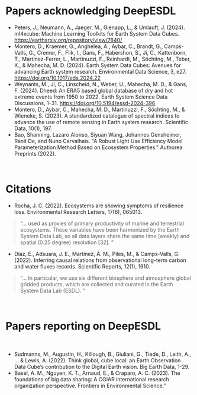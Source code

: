 # Papers acknowledging DeepESDL

- Peters, J., Neumann, A., Jaeger, M., Gienapp, L., & Umlauft, J. (2024). ml4xcube: Machine Learning Toolkits for Earth System Data Cubes. https://eartharxiv.org/repository/view/7840/​
- Montero, D., Kraemer, G., Anghelea, A., Aybar, C., Brandt, G., Camps-Valls, G., Cremer, F., Flik, I., Gans, F., Habershon, S., Ji, C., Kattenborn, T., Martínez-Ferrer, L., Martinuzzi, F., Reinhardt, M., Söchting, M., Teber, K., & Mahecha, M. D. (2024). Earth System Data Cubes: Avenues for advancing Earth system research. Environmental Data Science, 3, e27. https://doi.org/10.1017/eds.2024.22​
- Weynants, M., Ji, C., Linscheid, N., Weber, U., Mahecha, M. D., & Gans, F. (2024). Dheed: An ERA5 based global database of dry and hot extreme events from 1950 to 2022. Earth System Science Data Discussions, 1–31. https://doi.org/10.5194/essd-2024-396​
- Montero, D., Aybar, C., Mahecha, M. D., Martinuzzi, F., Söchting, M., & Wieneke, S. (2023). A standardized catalogue of spectral indices to advance the use of remote sensing in Earth system research. Scientific Data, 10(1), 197.​
- Bao, Shanning, Lazaro Alonso, Siyuan Wang, Johannes Gensheimer, Ranit De, and Nuno Carvalhais. "A Robust Light Use Efficiency Model Parameterization Method Based on Ecosystem Properties." Authorea Preprints (2022).​

​
# Citations

- Rocha, J. C. (2022). Ecosystems are showing symptoms of resilience loss. Environmental Research Letters, 17(6), 065013. ​

> “… used as proxies of primary productivity of marine and terrestrial ecosystems. These variables have been harmonized by the Earth System Data Lab, so all data layers share the same time (weekly) and spatial (0.25 degree) resolution [32]. ”​
​
- Díaz, E., Adsuara, J. E., Martínez, Á. M., Piles, M., & Camps-Valls, G. (2022). Inferring causal relations from observational long-term carbon and water fluxes records. Scientific Reports, 12(1), 1610. ​

> “… In particular, we use six different biosphere and atmosphere global gridded products, which are collected and curated in the Earth System Data Lab (ESDL). “​

​
# Papers reporting on DeepESDL
​
- Sudmanns, M., Augustin, H., Killough, B., Giuliani, G., Tiede, D., Leith, A., ... & Lewis, A. (2022). Think global, cube local: an Earth Observation Data Cube’s contribution to the Digital Earth vision. Big Earth Data, 1-29.​ ​
- Basel, A. M., Nguyen, K. T., Arnaud, E., & Craparo, A. C. (2023). The foundations of big data sharing: A CGIAR international research organization perspective. Frontiers in Environmental Science.”
